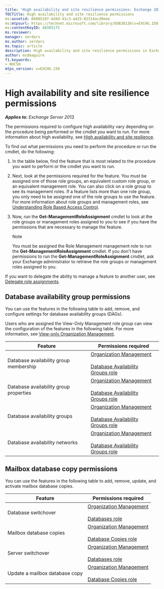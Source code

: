 ```yaml
---
title: 'High availability and site resilience permissions: Exchange 2013 Help'
TOCTitle: High availability and site resilience permissions
ms:assetid: 66085107-4d4d-41c3-a425-82314acd9eee
ms:mtpsurl: https://technet.microsoft.com/library/Dd638136(v=EXCHG.150)
ms:contentKeyID: 48385175
ms.reviewer: 
manager: serdars
ms.author: serdars
ms.topic: article
description: High availability and site resilience permissions in Exchange Server 
author: msdmaguire
f1.keywords:
- NOCSH
mtps_version: v=EXCHG.150
---
```


# High availability and site resilience permissions

_**Applies to:** Exchange Server 2013_

The permissions required to configure high availability vary depending on the procedure being performed or the cmdlet you want to run. For more information about high availability, see [High availability and site resilience](high-availability-and-site-resilience-exchange-2013-help.md).

To find out what permissions you need to perform the procedure or run the cmdlet, do the following:

1. In the table below, find the feature that is most related to the procedure you want to perform or the cmdlet you want to run.

2. Next, look at the permissions required for the feature. You must be assigned one of those role groups, an equivalent custom role group, or an equivalent management role. You can also click on a role group to see its management roles. If a feature lists more than one role group, you only need to be assigned one of the role groups to use the feature. For more information about role groups and management roles, see [Understanding Role Based Access Control](understanding-role-based-access-control-exchange-2013-help.md).

3. Now, run the **Get-ManagementRoleAssignment** cmdlet to look at the role groups or management roles assigned to you to see if you have the permissions that are necessary to manage the feature.

    > [!NOTE]
    > You must be assigned the Role Management management role to run the **Get-ManagementRoleAssignment** cmdlet. If you don't have permissions to run the **Get-ManagementRoleAssignment** cmdlet, ask your Exchange administrator to retrieve the role groups or management roles assigned to you.

If you want to delegate the ability to manage a feature to another user, see [Delegate role assignments](delegate-role-assignments-exchange-2013-help.md).

## Database availability group permissions

You can use the features in the following table to add, remove, and configure settings for database availability groups (DAGs).

Users who are assigned the View-Only Management role group can view the configuration of the features in the following table. For more information, see [View-only Organization Management](view-only-organization-management-exchange-2013-help.md).

|Feature|Permissions required|
|---|---|
|Database availability group membership|[Organization Management](organization-management-exchange-2013-help.md) <br/><br/> [Database Availability Groups role](database-availability-groups-role-exchange-2013-help.md)|
|Database availability group properties|[Organization Management](organization-management-exchange-2013-help.md) <br/><br/> [Database Availability Groups role](database-availability-groups-role-exchange-2013-help.md)|
|Database availability groups|[Organization Management](organization-management-exchange-2013-help.md) <br/><br/> [Database Availability Groups role](database-availability-groups-role-exchange-2013-help.md)|
|Database availability networks|[Organization Management](organization-management-exchange-2013-help.md) <br/><br/> [Database Availability Groups role](database-availability-groups-role-exchange-2013-help.md)|

## Mailbox database copy permissions

You can use the features in the following table to add, remove, update, and activate mailbox database copies.

|Feature|Permissions required|
|---|---|
|Database switchover|[Organization Management](organization-management-exchange-2013-help.md) <br/><br/> [Databases role](databases-role-exchange-2013-help.md)|
|Mailbox database copies|[Organization Management](organization-management-exchange-2013-help.md) <br/><br/> [Database Copies role](database-copies-role-exchange-2013-help.md)|
|Server switchover|[Organization Management](organization-management-exchange-2013-help.md) <br/><br/> [Databases role](databases-role-exchange-2013-help.md)|
|Update a mailbox database copy|[Organization Management](organization-management-exchange-2013-help.md) <br/><br/> [Database Copies role](database-copies-role-exchange-2013-help.md)|
